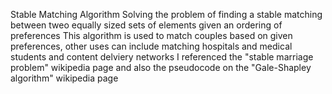 Stable Matching Algorithm 
Solving the problem of finding a stable matching between tweo equally sized sets of elements given an ordering of preferences
This algorithm is used to match couples based on given preferences, other uses can include matching hospitals and medical students and content delviery networks
I referenced the "stable marriage problem" wikipedia page and also the pseudocode on the "Gale-Shapley algorithm" wikipedia page

